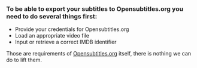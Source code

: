 ### To be able to export your subtitles to Opensubtitles.org you need to do several things first:

* Provide your credentials for Opensubtitles.org
* Load an appropriate video file
* Input or retrieve a correct IMDB identifier

Those are requirements of [Opensubtitles.org](http://www.opensubtitles.org/) itself, there is nothing we can do to lift them.
